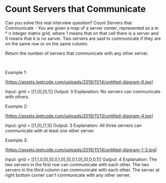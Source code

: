 # Count Servers that Communicate

Can you solve this real interview question? Count Servers that Communicate - You are given a map of a server center, represented as a m * n integer matrix grid, where 1 means that on that cell there is a server and 0 means that it is no server. Two servers are said to communicate if they are on the same row or on the same column.

Return the number of servers that communicate with any other server.

 

Example 1:

[https://assets.leetcode.com/uploads/2019/11/14/untitled-diagram-6.jpg]


Input: grid = [[1,0],[0,1]]
Output: 0
Explanation: No servers can communicate with others.

Example 2:

[https://assets.leetcode.com/uploads/2019/11/13/untitled-diagram-4.jpg]


Input: grid = [[1,0],[1,1]]
Output: 3
Explanation: All three servers can communicate with at least one other server.


Example 3:

[https://assets.leetcode.com/uploads/2019/11/14/untitled-diagram-1-3.jpg]


Input: grid = [[1,1,0,0],[0,0,1,0],[0,0,1,0],[0,0,0,1]]
Output: 4
Explanation: The two servers in the first row can communicate with each other. The two servers in the third column can communicate with each other. The server at right bottom corner can't communicate with any other server.